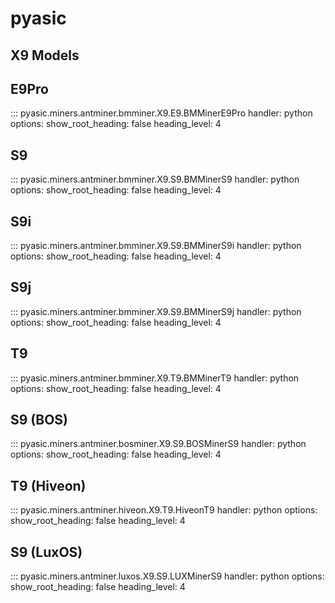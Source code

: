 # pyasic
## X9 Models

## E9Pro
::: pyasic.miners.antminer.bmminer.X9.E9.BMMinerE9Pro
    handler: python
    options:
        show_root_heading: false
        heading_level: 4

## S9
::: pyasic.miners.antminer.bmminer.X9.S9.BMMinerS9
    handler: python
    options:
        show_root_heading: false
        heading_level: 4

## S9i
::: pyasic.miners.antminer.bmminer.X9.S9.BMMinerS9i
    handler: python
    options:
        show_root_heading: false
        heading_level: 4

## S9j
::: pyasic.miners.antminer.bmminer.X9.S9.BMMinerS9j
    handler: python
    options:
        show_root_heading: false
        heading_level: 4

## T9
::: pyasic.miners.antminer.bmminer.X9.T9.BMMinerT9
    handler: python
    options:
        show_root_heading: false
        heading_level: 4

## S9 (BOS)
::: pyasic.miners.antminer.bosminer.X9.S9.BOSMinerS9
    handler: python
    options:
        show_root_heading: false
        heading_level: 4

## T9 (Hiveon)
::: pyasic.miners.antminer.hiveon.X9.T9.HiveonT9
    handler: python
    options:
        show_root_heading: false
        heading_level: 4

## S9 (LuxOS)
::: pyasic.miners.antminer.luxos.X9.S9.LUXMinerS9
    handler: python
    options:
        show_root_heading: false
        heading_level: 4

